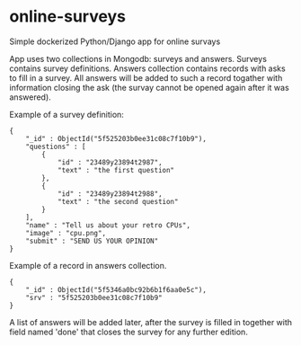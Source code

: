 # online-surveys
Simple dockerized Python/Django app for online survays

App uses two collections in Mongodb: surveys and answers.
Surveys contains survey definitions. Answers collection contains records with asks to fill in a survey. All answers will be added to such a record togather with information closing the ask (the survay cannot be opened again after it was answered).

Example of a survey definition:
```
{
    "_id" : ObjectId("5f525203b0ee31c08c7f10b9"),
    "questions" : [ 
        {
            "id" : "23489y23894t2987",
            "text" : "the first question"
        }, 
        {
            "id" : "23489y23894t2988",
            "text" : "the second question"
        }
    ],
    "name" : "Tell us about your retro CPUs",
    "image" : "cpu.png",
    "submit" : "SEND US YOUR OPINION"
}
```

Example of a record in answers collection.
```
{
    "_id" : ObjectId("5f5346a0bc92b6b1f6aa0e5c"),
    "srv" : "5f525203b0ee31c08c7f10b9"
}
```

A list of answers will be added later, after the survey is filled in together with field named 'done' that closes the survey for any further edition.
